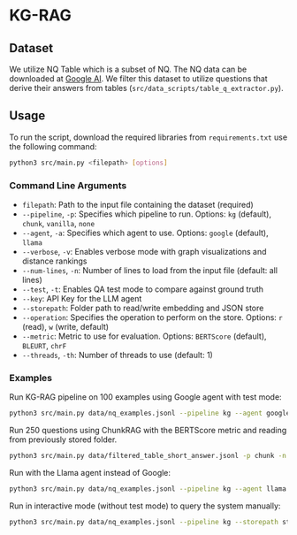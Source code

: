 # KG-RAG

## Dataset
We utilize NQ Table which is a subset of NQ. The NQ data can be downloaded at [Google AI](https://ai.google.com/research/NaturalQuestions/download). We filter this dataset to utilize questions that derive their answers
from tables (`src/data_scripts/table_q_extractor.py`).

## Usage

To run the script, download the required libraries from `requirements.txt` use the following command:

```bash
python3 src/main.py <filepath> [options]
```

### Command Line Arguments

- `filepath`: Path to the input file containing the dataset (required)
- `--pipeline`, `-p`: Specifies which pipeline to run. Options: `kg` (default), `chunk`, `vanilla`, `none`
- `--agent`, `-a`: Specifies which agent to use. Options: `google` (default), `llama`
- `--verbose`, `-v`: Enables verbose mode with graph visualizations and distance rankings
- `--num-lines`, `-n`: Number of lines to load from the input file (default: all lines)
- `--test`, `-t`: Enables QA test mode to compare against ground truth
- `--key`: API Key for the LLM agent
- `--storepath`: Folder path to read/write embedding and JSON store
- `--operation`: Specifies the operation to perform on the store. Options: `r` (read), `w` (write, default)
- `--metric`: Metric to use for evaluation. Options: `BERTScore` (default), `BLEURT`, `chrF`
- `--threads`, `-th`: Number of threads to use (default: 1)

### Examples

Run KG-RAG pipeline on 100 examples using Google agent with test mode:
```bash
python3 src/main.py data/nq_examples.jsonl --pipeline kg --agent google --num-lines 100 --test --key YOUR_API_KEY
```

Run 250 questions using ChunkRAG with the BERTScore metric and reading from previously stored folder.

```bash
python3 src/main.py data/filtered_table_short_answer.jsonl -p chunk -n 250 -t --key API_KEY --storepath stores/chunk_250 --metric BERTScore --operation r -th 4
```
Run with the Llama agent instead of Google:
```bash
python3 src/main.py data/nq_examples.jsonl --pipeline kg --agent llama --num-lines 50 --test
```

Run in interactive mode (without test mode) to query the system manually:
```bash
python3 src/main.py data/nq_examples.jsonl --pipeline kg --storepath stores/kg_store --operation r
```

